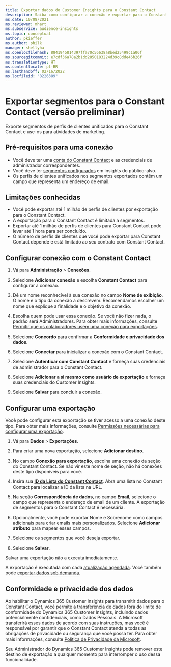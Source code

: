 ```yaml
---
title: Exportar dados do Customer Insights para o Constant Contact
description: Saiba como configurar a conexão e exportar para o Constant Contact.
ms.date: 10/08/2021
ms.reviewer: mhart
ms.subservice: audience-insights
ms.topic: conceptual
author: pkieffer
ms.author: philk
manager: shellyha
ms.openlocfilehash: 8841945814397ffa70c56638a8bed25499c1a06f
ms.sourcegitcommit: e7cdf36a78a2b1dd2850183224d39c8dde46b26f
ms.translationtype: HT
ms.contentlocale: pt-BR
ms.lasthandoff: 02/16/2022
ms.locfileid: "8226389"
---
```

# <a name="export-segments-to-constant-contact-preview"></a>Exportar segmentos para o Constant Contact (versão preliminar)

Exporte segmentos de perfis de clientes unificados para o Constant Contact e use-os para atividades de marketing. 

## <a name="prerequisites-for-a-connection"></a>Pré-requisitos para uma conexão

-   Você deve ter uma [conta do Constant Contact](https://www.constantcontact.com/account-home) e as credenciais de administrador correspondentes.
-   Você deve ter [segmentos configurados](segments.md) em insights do público-alvo.
-   Os perfis de clientes unificados nos segmentos exportados contêm um campo que representa um endereço de email.

## <a name="known-limitations"></a>Limitações conhecidas

- Você pode exportar até 1 milhão de perfis de clientes por exportação para o Constant Contact.
- A exportação para o Constant Contact é limitada a segmentos.
- Exportar até 1 milhão de perfis de clientes para Constant Contact pode levar até 1 hora para ser concluído. 
- O número de perfis de clientes que você pode exportar para Constant Contact depende e está limitado ao seu contrato com Constant Contact.

## <a name="set-up-connection-to-constant-contact"></a>Configurar conexão com o Constant Contact

1. Vá para **Administração** > **Conexões**.

1. Selecione **Adicionar conexão** e escolha **Constant Contact** para configurar a conexão.

1. Dê um nome reconhecível à sua conexão no campo **Nome de exibição**. O nome e o tipo da conexão a descrevem. Recomendamos escolher um nome que explique a finalidade e o objetivo da conexão.

1. Escolha quem pode usar essa conexão. Se você não fizer nada, o padrão será Administradores. Para obter mais informações, consulte [Permitir que os colaboradores usem uma conexão para exportações](connections.md#allow-contributors-to-use-a-connection-for-exports).

1. Selecione **Concordo** para confirmar a **Conformidade e privacidade dos dados**.

1. Selecione **Conectar** para inicializar a conexão com o Constant Contact.

1. Selecione **Autenticar com Constant Contact** e forneça suas credenciais de administrador para o Constant Contact. 

1. Selecione **Adicionar a si mesmo como usuário de exportação** e forneça suas credenciais do Customer Insights.

1. Selecione **Salvar** para concluir a conexão.

## <a name="configure-an-export"></a>Configurar uma exportação

Você pode configurar esta exportação se tiver acesso a uma conexão deste tipo. Para obter mais informações, consulte [Permissões necessárias para configurar uma exportação](export-destinations.md#set-up-a-new-export).

1. Vá para **Dados** > **Exportações**.

1. Para criar uma nova exportação, selecione **Adicionar destino**.

1. No campo **Conexão para exportação**, escolha uma conexão da seção do Constant Contact. Se não vir este nome de seção, não há conexões deste tipo disponíveis para você.

1. Insira sua [**ID da Lista do Constant Contact**](https://app.constantcontact.com/pages/contacts/ui#lists). Abra uma lista no Constant Contact para localizar a ID da lista na URL.

1. Na seção **Correspondência de dados**, no campo **Email**, selecione o campo que representa o endereço de email de um cliente. A exportação de segmentos para o Constant Contact é necessária.

1. Opcionalmente, você pode exportar Nome e Sobrenome como campos adicionais para criar emails mais personalizados. Selecione **Adicionar atributo** para mapear esses campos.

1. Selecione os segmentos que você deseja exportar.

1. Selecione **Salvar**.

Salvar uma exportação não a executa imediatamente.

A exportação é executada com cada [atualização agendada](system.md#schedule-tab). Você também pode [exportar dados sob demanda](export-destinations.md#run-exports-on-demand). 


## <a name="data-privacy-and-compliance"></a>Conformidade e privacidade dos dados

Ao habilitar o Dynamics 365 Customer Insights para transmitir dados para o Constant Contact, você permite a transferência de dados fora do limite de conformidade do Dynamics 365 Customer Insights, incluindo dados potencialmente confidenciais, como Dados Pessoais. A Microsoft transferirá esses dados de acordo com suas instruções, mas você é responsável por garantir que o Constant Contact atenda a todas as obrigações de privacidade ou segurança que você possa ter. Para obter mais informações, consulte [Política de Privacidade da Microsoft](https://go.microsoft.com/fwlink/?linkid=396732).

Seu Administrador do Dynamics 365 Customer Insights pode remover este destino de exportação a qualquer momento para interromper o uso dessa funcionalidade.
